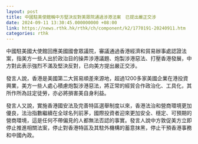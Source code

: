 ```yaml
---
layout: post
title: 中國駐美使館稱中方堅決反對美眾院通過涉港法案　已提出嚴正交涉
date: 2024-09-11 13:30:45.000000000 +08:00
link: https://news.rthk.hk/rthk/ch/component/k2/1770191-20240911.htm
categories: rthk
---
```


中國駐美國大使館回應美國國會眾議院，審議通過香港經濟和貿易辦事處認證法案，指美方一些人出於政治目的操弄涉港議題、炮製涉港惡法、打壓香港發展，中方對此表示強烈不滿及堅決反對，已向美方提出嚴正交涉。

發言人說，香港是美國第二大貿易順差來源地，超過1200多家美國企業在港投資興業，美方一些人處心積慮炮製涉港惡法，將正常的經貿合作政治化、工具化，其所作所為註定徒勞，亦必將損害美自身利益。

發言人又說，實施香港國安法及完善特區選舉制度以來，香港法治和營商環境更加優良，法治指數繼續在全球名列前茅，國際投資者迎來更加安全、穩定、可預期的營商環境，這是任何不帶偏見的人都無法否認的事實。發言人說中方敦促美方立即停止推進相關法案，停止對香港特區及其駐外機構的蓄意抹黑，停止干預香港事務和中國內政。

